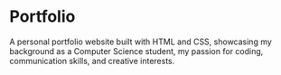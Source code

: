 # Portfolio
A personal portfolio website built with HTML and CSS, showcasing my background as a Computer Science student, my passion for coding, communication skills, and creative interests. 

